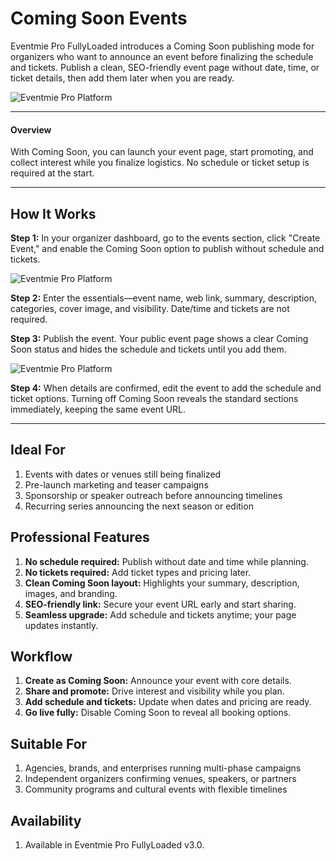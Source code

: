 # Coming Soon Events

Eventmie Pro FullyLoaded introduces a Coming Soon publishing mode for organizers who want to announce an event before finalizing the schedule and tickets. Publish a clean, SEO-friendly event page without date, time, or ticket details, then add them later when you are ready.

![Eventmie Pro Platform](/images/v3/Coming-Soon-Event-Image-2.webp "Eventmie Pro Platform")

---

#### Overview
With Coming Soon, you can launch your event page, start promoting, and collect interest while you finalize logistics. No schedule or ticket setup is required at the start.

---

## How It Works

**Step 1:** In your organizer dashboard, go to the events section, click "Create Event," and enable the Coming Soon option to publish without schedule and tickets.

![Eventmie Pro Platform](/images/v3/Coming-Soon-Event-Image-1.webp "Eventmie Pro Platform")

**Step 2:** Enter the essentials—event name, web link, summary, description, categories, cover image, and visibility. Date/time and tickets are not required.

**Step 3:** Publish the event. Your public event page shows a clear Coming Soon status and hides the schedule and tickets until you add them.

![Eventmie Pro Platform](/images/v3/Coming-Soon-Event-Image-2.webp "Eventmie Pro Platform")

**Step 4:** When details are confirmed, edit the event to add the schedule and ticket options. Turning off Coming Soon reveals the standard sections immediately, keeping the same event URL.

---

## Ideal For
1. Events with dates or venues still being finalized
2. Pre-launch marketing and teaser campaigns
3. Sponsorship or speaker outreach before announcing timelines
4. Recurring series announcing the next season or edition

## Professional Features
1. **No schedule required:** Publish without date and time while planning.
2. **No tickets required:** Add ticket types and pricing later.
3. **Clean Coming Soon layout:** Highlights your summary, description, images, and branding.
4. **SEO-friendly link:** Secure your event URL early and start sharing.
5. **Seamless upgrade:** Add schedule and tickets anytime; your page updates instantly.

## Workflow
1. **Create as Coming Soon:** Announce your event with core details.
2. **Share and promote:** Drive interest and visibility while you plan.
3. **Add schedule and tickets:** Update when dates and pricing are ready.
4. **Go live fully:** Disable Coming Soon to reveal all booking options.

## Suitable For
1. Agencies, brands, and enterprises running multi-phase campaigns
2. Independent organizers confirming venues, speakers, or partners
3. Community programs and cultural events with flexible timelines

## Availability
1. Available in Eventmie Pro FullyLoaded v3.0.


